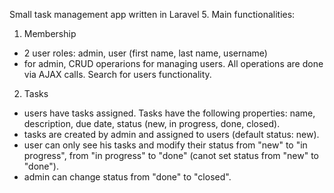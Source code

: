 Small task management app written in Laravel 5. Main functionalities:
 
1. Membership
- 2 user roles: admin, user (first name, last name, username)
- for admin, CRUD operarions for managing users. All operations are done via AJAX calls. Search for users functionality.
 
2. Tasks
- users have tasks assigned. Tasks have the following properties: name, description, due date, status (new, in progress, done, closed).
- tasks are created by admin and assigned to users (default status: new).
- user can only see his tasks and modify their status from "new" to "in progress", from "in progress" to "done" (canot set status from "new" to "done").
- admin can change status from "done" to "closed".
